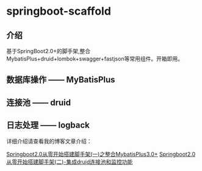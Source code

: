 # springboot-scaffold

## 介绍
基于SpringBoot2.0+的脚手架,整合MybatisPlus+druid+lombok+swagger+fastjson等常用组件。开箱即用。


## 数据库操作 —— MyBatisPlus

## 连接池 —— druid

## 日志处理 —— logback

详细介绍请查看我的博客文章介绍：


[Springboot2.0从零开始搭建脚手架(一)之整合MybatisPlus3.0+](https://liaocan.top/article/springboot/springboot1/)
[Springboot2.0从零开始搭建脚手架(二)-集成druid连接池和监控功能](https://liaocan.top/article/springboot/springboot2/)






